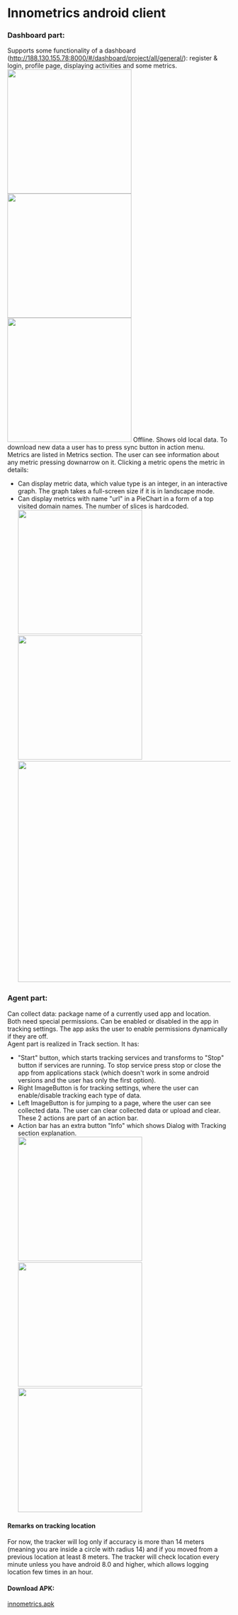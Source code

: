 # Innometrics android client
### Dashboard part:
Supports some functionality of a dashboard (http://188.130.155.78:8000/#/dashboard/project/all/general/): register & login, profile page, displaying activities and some metrics.  
<img src="https://github.com/InnopolisUniversity/innometrics-android-agent/blob/master/assets/login.jpg" width="280">
<img src="https://github.com/InnopolisUniversity/innometrics-android-agent/blob/master/assets/register.jpg" width="280">
<img src="https://github.com/InnopolisUniversity/innometrics-android-agent/blob/master/assets/metrics.jpg" width="280">
Offline. Shows old local data. To download new data a user has to press sync button in action menu.  
Metrics are listed in Metrics section. The user can see information about any metric pressing downarrow on it. Clicking a metric opens the metric in details:
 - Can display metric data, which value type is an integer, in an interactive graph. The graph takes a full-screen size if it is in landscape mode. 
 - Can display metrics with name "url" in a PieChart in a form of a top visited domain names. The number of slices is hardcoded.  
 <img src="https://github.com/InnopolisUniversity/innometrics-android-agent/blob/master/assets/int_metrics_portrait.jpg" width="280"> <img src="https://github.com/InnopolisUniversity/innometrics-android-agent/blob/master/assets/urls.jpg" width="280"> <img src="https://github.com/InnopolisUniversity/innometrics-android-agent/blob/master/assets/int_metrics_landscape.jpg" width="498">
### Agent part:
Can collect data: package name of a currently used app and location.  
Both need special permissions. Can be enabled or disabled in the app in tracking settings. The app asks the user to enable permissions dynamically if they are off.  
Agent part is realized in Track section. It has:
- "Start" button, which starts tracking services and transforms to "Stop" button if services are running. To stop service press stop or close the app from applications stack (which doesn't work in some android versions and the user has only the first option).
- Right ImageButton is for tracking settings, where the user can enable/disable tracking each type of data.
- Left ImageButton is for jumping to a page, where the user can see collected data. The user can clear collected data or upload and clear. These 2 actions are part of an action bar.
- Action bar has an extra button "Info" which shows Dialog with Tracking section explanation.  
<img src="https://github.com/InnopolisUniversity/innometrics-android-agent/blob/master/assets/tracking_fragment.jpg" width="280"> <img src="https://github.com/InnopolisUniversity/innometrics-android-agent/blob/master/assets/apps.jpg" width="280"> <img src="https://github.com/InnopolisUniversity/innometrics-android-agent/blob/master/assets/locatins.jpg" width="280">   

#### Remarks on tracking location
For now, the tracker will log only if accuracy is more than 14 meters (meaning you are inside a circle with radius 14) and if you moved from a previous location at least 8 meters. The tracker will check location every minute unless you have android 8.0 and higher, which allows logging location few times in an hour.
#### Download APK:
<a href="https://github.com/InnopolisUniversity/innometrics-android-agent/blob/master/assets/innometrics.apk?raw=true" target="_blank">innometrics.apk</a>
